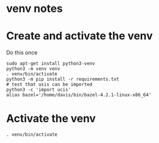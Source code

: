 # venv notes

# Create and activate the venv 

Do this once

```
sudo apt-get install python3-venv
python3 -m venv venv
. venv/bin/activate
python3 -m pip install -r requirements.txt
# test that usis can be imported
python3 -c 'import ucis'
alias bazel='/home/davis/bin/bazel-4.2.1-linux-x86_64'
```


# Activate the venv

```
. venv/bin/activate
```
